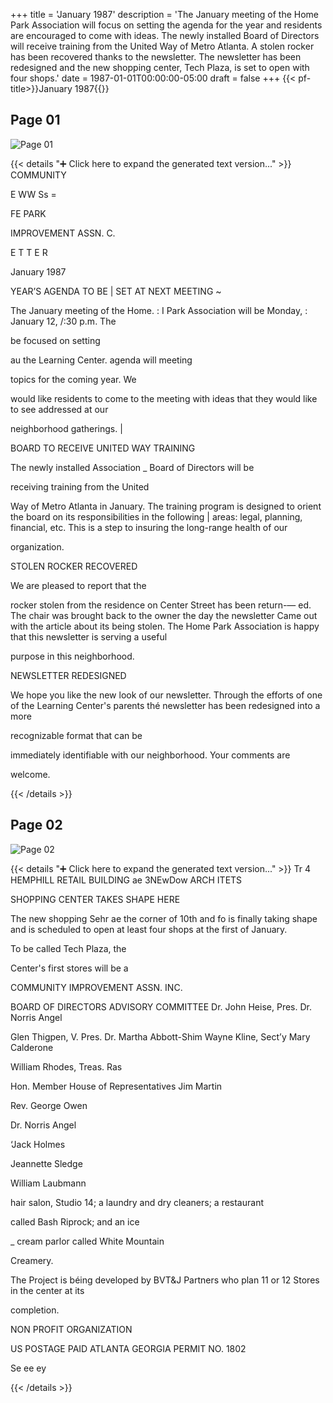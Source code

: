 +++
title = 'January 1987'
description = 'The January meeting of the Home Park Association will focus on setting the agenda for the year and residents are encouraged to come with ideas. The newly installed Board of Directors will receive training from the United Way of Metro Atlanta. A stolen rocker has been recovered thanks to the newsletter. The newsletter has been redesigned and the new shopping center, Tech Plaza, is set to open with four shops.'
date = 1987-01-01T00:00:00-05:00
draft = false
+++
{{< pf-title>}}January 1987{{</pf-title>}}


## Page 01

![Page 01](/hpcia-newsletter-archive/1987-01_01.jpg)

{{< details "➕ Click here to expand the generated text version..." >}}
COMMUNITY

E WW Ss =

FE PARK

IMPROVEMENT ASSN. C.

E T T E R

January 1987

YEAR’S AGENDA TO BE |
SET AT NEXT MEETING ~

The January meeting of the Home. : I
Park Association will be Monday, :
January 12, /:30 p.m.
The

be focused on setting

au the
Learning Center. agenda will
meeting

topics for the coming year. We

would like residents to come to
the meeting with ideas that they
would like to see addressed at our

neighborhood gatherings. |

BOARD TO
RECEIVE UNITED
WAY TRAINING

The newly installed Association
_ Board of Directors will be

receiving training from the United

Way of Metro Atlanta in January.
The training program is designed
to orient the board on its
responsibilities in the following |
areas: legal, planning, financial,
etc. This is a step to insuring
the long-range health of our

organization.

STOLEN ROCKER
RECOVERED

We are pleased to report that the

rocker stolen from the residence
on Center Street has been return-—
ed. The chair was brought back to
the owner the day the newsletter
Came out with the article about
its being stolen. The Home Park
Association is happy that this
newsletter is serving a useful

purpose in this neighborhood.

NEWSLETTER
REDESIGNED

We hope you like the new look of
our newsletter. Through the
efforts of one of the Learning
Center's parents thé newsletter
has been redesigned into a more

recognizable format that can be

immediately identifiable with our
neighborhood. Your comments are

welcome.


{{< /details >}}




## Page 02

![Page 02](/hpcia-newsletter-archive/1987-01_02.jpg)

{{< details "➕ Click here to expand the generated text version..." >}}
Tr 4 HEMPHILL RETAIL BUILDING
ae 3NEwDow ARCH ITETS

SHOPPING CENTER
TAKES SHAPE HERE

The new shopping Sehr ae the
corner of 10th and fo is
finally taking shape and is
scheduled to open at least four
shops at the first of January.

To be called Tech Plaza, the

Center's first stores will be a

COMMUNITY IMPROVEMENT ASSN. INC.

BOARD OF DIRECTORS ADVISORY COMMITTEE
Dr. John Heise, Pres. Dr. Norris Angel

Glen Thigpen, V. Pres. Dr. Martha Abbott-Shim
Wayne Kline, Sect’y Mary Calderone

William Rhodes, Treas. Ras

Hon. Member
House of Representatives
Jim Martin

Rev. George Owen

Dr. Norris Angel

‘Jack Holmes

Jeannette Sledge

William Laubmann

hair salon, Studio 14; a laundry
and dry cleaners; a restaurant

called Bash Riprock; and an ice

_ cream parlor called White Mountain

Creamery.

The Project is béing developed by
BVT&J Partners who plan 11 or 12
Stores in the center at its

completion.

NON PROFIT
ORGANIZATION

US POSTAGE PAID
ATLANTA GEORGIA
PERMIT NO. 1802

Se ee ey


{{< /details >}}


